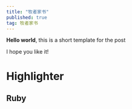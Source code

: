 ```yaml
---
title: "牧者家书"
published: true
tag: 牧者家书
---
```


**Hello world**, this is a short template for the post

I hope you like it!

# Highlighter
## Ruby
